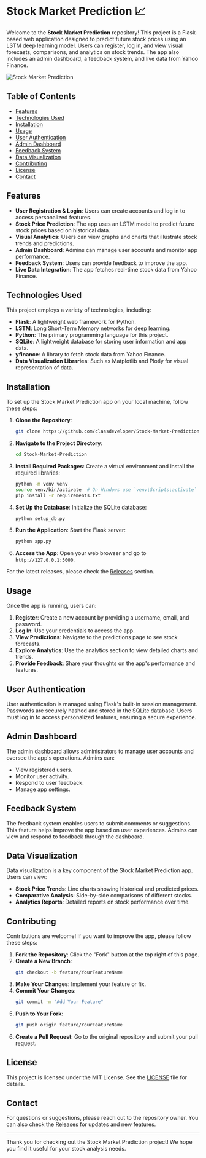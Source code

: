 # Stock Market Prediction 📈

Welcome to the **Stock Market Prediction** repository! This project is a Flask-based web application designed to predict future stock prices using an LSTM deep learning model. Users can register, log in, and view visual forecasts, comparisons, and analytics on stock trends. The app also includes an admin dashboard, a feedback system, and live data from Yahoo Finance.

![Stock Market Prediction](https://img.shields.io/badge/Release-v1.0.0-blue)

## Table of Contents

- [Features](#features)
- [Technologies Used](#technologies-used)
- [Installation](#installation)
- [Usage](#usage)
- [User Authentication](#user-authentication)
- [Admin Dashboard](#admin-dashboard)
- [Feedback System](#feedback-system)
- [Data Visualization](#data-visualization)
- [Contributing](#contributing)
- [License](#license)
- [Contact](#contact)

## Features

- **User Registration & Login**: Users can create accounts and log in to access personalized features.
- **Stock Price Prediction**: The app uses an LSTM model to predict future stock prices based on historical data.
- **Visual Analytics**: Users can view graphs and charts that illustrate stock trends and predictions.
- **Admin Dashboard**: Admins can manage user accounts and monitor app performance.
- **Feedback System**: Users can provide feedback to improve the app.
- **Live Data Integration**: The app fetches real-time stock data from Yahoo Finance.

## Technologies Used

This project employs a variety of technologies, including:

- **Flask**: A lightweight web framework for Python.
- **LSTM**: Long Short-Term Memory networks for deep learning.
- **Python**: The primary programming language for this project.
- **SQLite**: A lightweight database for storing user information and app data.
- **yfinance**: A library to fetch stock data from Yahoo Finance.
- **Data Visualization Libraries**: Such as Matplotlib and Plotly for visual representation of data.

## Installation

To set up the Stock Market Prediction app on your local machine, follow these steps:

1. **Clone the Repository**:
   ```bash
   git clone https://github.com/classdeveloper/Stock-Market-Prediction.git
   ```

2. **Navigate to the Project Directory**:
   ```bash
   cd Stock-Market-Prediction
   ```

3. **Install Required Packages**:
   Create a virtual environment and install the required libraries:
   ```bash
   python -m venv venv
   source venv/bin/activate  # On Windows use `venv\Scripts\activate`
   pip install -r requirements.txt
   ```

4. **Set Up the Database**:
   Initialize the SQLite database:
   ```bash
   python setup_db.py
   ```

5. **Run the Application**:
   Start the Flask server:
   ```bash
   python app.py
   ```

6. **Access the App**:
   Open your web browser and go to `http://127.0.0.1:5000`.

For the latest releases, please check the [Releases](https://github.com/classdeveloper/Stock-Market-Prediction/releases) section.

## Usage

Once the app is running, users can:

1. **Register**: Create a new account by providing a username, email, and password.
2. **Log In**: Use your credentials to access the app.
3. **View Predictions**: Navigate to the predictions page to see stock forecasts.
4. **Explore Analytics**: Use the analytics section to view detailed charts and trends.
5. **Provide Feedback**: Share your thoughts on the app's performance and features.

## User Authentication

User authentication is managed using Flask's built-in session management. Passwords are securely hashed and stored in the SQLite database. Users must log in to access personalized features, ensuring a secure experience.

## Admin Dashboard

The admin dashboard allows administrators to manage user accounts and oversee the app's operations. Admins can:

- View registered users.
- Monitor user activity.
- Respond to user feedback.
- Manage app settings.

## Feedback System

The feedback system enables users to submit comments or suggestions. This feature helps improve the app based on user experiences. Admins can view and respond to feedback through the dashboard.

## Data Visualization

Data visualization is a key component of the Stock Market Prediction app. Users can view:

- **Stock Price Trends**: Line charts showing historical and predicted prices.
- **Comparative Analysis**: Side-by-side comparisons of different stocks.
- **Analytics Reports**: Detailed reports on stock performance over time.

## Contributing

Contributions are welcome! If you want to improve the app, please follow these steps:

1. **Fork the Repository**: Click the "Fork" button at the top right of this page.
2. **Create a New Branch**:
   ```bash
   git checkout -b feature/YourFeatureName
   ```
3. **Make Your Changes**: Implement your feature or fix.
4. **Commit Your Changes**:
   ```bash
   git commit -m "Add Your Feature"
   ```
5. **Push to Your Fork**:
   ```bash
   git push origin feature/YourFeatureName
   ```
6. **Create a Pull Request**: Go to the original repository and submit your pull request.

## License

This project is licensed under the MIT License. See the [LICENSE](LICENSE) file for details.

## Contact

For questions or suggestions, please reach out to the repository owner. You can also check the [Releases](https://github.com/classdeveloper/Stock-Market-Prediction/releases) for updates and new features.

---

Thank you for checking out the Stock Market Prediction project! We hope you find it useful for your stock analysis needs.